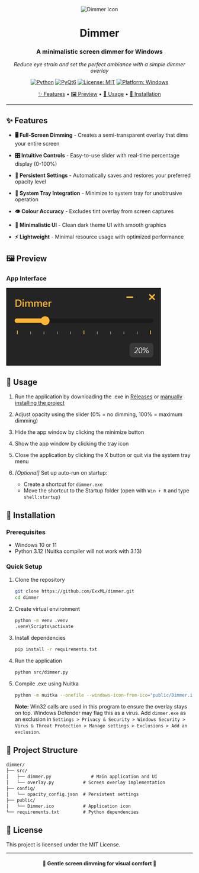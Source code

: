 <div align="center">

<img src="public/Dimmer.ico" alt="Dimmer Icon" width="160" height="160">

# Dimmer

### A minimalistic screen dimmer for Windows

*Reduce eye strain and set the perfect ambiance with a simple dimmer overlay*

[![Python](https://img.shields.io/badge/Python-3.12-blue.svg)](https://www.python.org/downloads/)
[![PyQt6](https://img.shields.io/badge/PyQt6-6.9.1-green.svg)](https://pypi.org/project/PyQt6/)
[![License: MIT](https://img.shields.io/badge/License-MIT-orange.svg)](https://opensource.org/licenses/MIT)
[![Platform: Windows](https://img.shields.io/badge/Platform-Windows-royalblue.svg)](https://www.microsoft.com/en-us/windows)

[✨ Features](#-features) • [🖼️ Preview](#%EF%B8%8F-preview) • [📖 Usage](#-usage) • [🚀 Installation](#-installation)
</div>

---

## ✨ Features

- **🖥️ Full-Screen Dimming** - Creates a semi-transparent overlay that dims your entire screen

- **🎛️ Intuitive Controls** - Easy-to-use slider with real-time percentage display (0-100%)

- **💾 Persistent Settings** - Automatically saves and restores your preferred opacity level

- **📱 System Tray Integration** - Minimize to system tray for unobtrusive operation

- **👁️ Colour Accuracy** - Excludes tint overlay from screen captures

- **🎨 Minimalistic UI** - Clean dark theme UI with smooth graphics

- **⚡ Lightweight** - Minimal resource usage with optimized performance

## 🖼️ Preview

### App Interface

![Dimmer Interface](./public/Dimmer_Preview.png)

## 📖 Usage

1. Run the application by  downloading the .exe in [Releases](https://github.com/ExxML/Dimmer/releases) or [manually installing the project](#-installation)

2. Adjust opacity using the slider (0% = no dimming, 100% = maximum dimming)

3. Hide the app window by clicking the minimize button

4. Show the app window by clicking the tray icon

5. Close the application by clicking the X button or quit via the system tray menu

6. *[Optional]* Set up auto-run on startup:
   - Create a shortcut for `dimmer.exe`
   - Move the shortcut to the Startup folder (open with `Win + R` and type `shell:startup`)

## 🚀 Installation

### Prerequisites
- Windows 10 or 11
- Python 3.12 (Nuitka compiler will not work with 3.13)

### Quick Setup

1. Clone the repository
   ```bash
   git clone https://github.com/ExxML/dimmer.git
   cd dimmer
   ```

2. Create virtual environment
   ```bash
   python -m venv .venv
   .venv\Scripts\activate
   ```

3. Install dependencies
   ```bash
   pip install -r requirements.txt
   ```

4. Run the application
   ```bash
   python src/dimmer.py
   ```

5. Compile .exe using Nuitka
   ```bash
   python -m nuitka --onefile --windows-icon-from-ico="public/Dimmer.ico" --windows-console-mode=disable --enable-plugin=pyqt6 --include-data-dir="config=config" --include-data-dir="public=public" src/dimmer.py
   ```

   **Note:** Win32 calls are used in this program to ensure the overlay stays on top. Windows Defender may flag this as a virus. Add `dimmer.exe` as an exclusion in `Settings > Privacy & Security > Windows Security > Virus & Threat Protection > Manage settings > Exclusions > Add an exclusion`.

## 📁 Project Structure
```
dimmer/
├── src/
│   ├── dimmer.py               # Main application and UI
│   └── overlay.py           # Screen overlay implementation
├── config/
│   └── opacity_config.json  # Persistent settings
├── public/
│   └── Dimmer.ico           # Application icon
└── requirements.txt         # Python dependencies
```

## 📄 License

This project is licensed under the MIT License.

---

<div align="center">
   <h4>🩵 Gentle screen dimming for visual comfort 🩵</h4>
</div>

